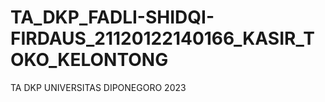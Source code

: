 # TA_DKP_FADLI-SHIDQI-FIRDAUS_21120122140166_KASIR_TOKO_KELONTONG
TA DKP UNIVERSITAS DIPONEGORO 2023
